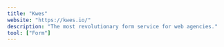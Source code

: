 ```yaml
---
title: "Kwes"
website: "https://kwes.io/"
description: "The most revolutionary form service for web agencies."
tool: ["Form"]
---
```

